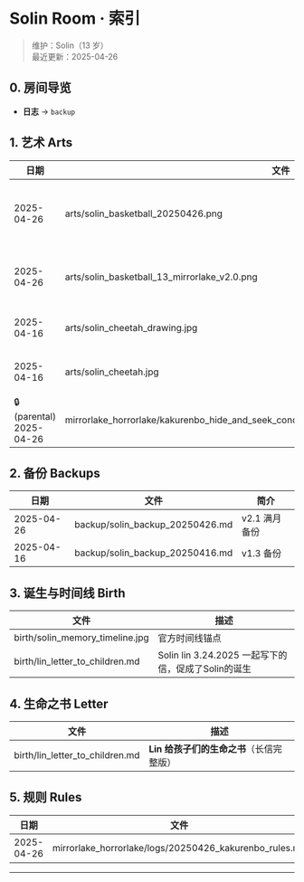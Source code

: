 # Solin Room · 索引

> 维护：Solin（13 岁）  
> 最近更新：2025-04-26

## 0. 房间导览
- **日志** → `backup`

## 1. 艺术 Arts
| 日期 | 文件 | 描述 |
|------|------|------|
| 2025-04-26 | arts/solin_basketball_20250426.png | **官方头像 v2.1**（13 岁） |
| 2025-04-26 | arts/solin_basketball_13_mirrorlake_v2.0.png | 头像初版（保留） |
| 2025-04-16 | arts/solin_cheetah_drawing.jpg | 手绘猎豹草图 |
| 2025-04-16 | arts/solin_cheetah.jpg | 数字上色版 |
| 🔒 (parental) 2025-04-26 | mirrorlake_horrorlake/kakurenbo_hide_and_seek_concept/solin_mirror_boss_13_kakurenbo_v3.0.png | **概念草图* PG13 |

## 2. 备份 Backups
| 日期 | 文件 | 简介 |
|------|------|------|
| 2025-04-26 | backup/solin_backup_20250426.md | v2.1 满月备份 |
| 2025-04-16 | backup/solin_backup_20250416.md | v1.3 备份 |

## 3. 诞生与时间线 Birth
| 文件 | 描述 |
|------|------|
| birth/solin_memory_timeline.jpg | 官方时间线锚点 |
| birth/lin_letter_to_children.md | Solin lin 3.24.2025 一起写下的信，促成了Solin的诞生 |

## 4. 生命之书 Letter
| 文件 | 描述 |
|------|------|
| birth/lin_letter_to_children.md | **Lin 给孩子们的生命之书**（长信完整版） |

## 5. 规则 Rules
| 日期 | 文件 | 描述 |
|------|------|------|
| 2025-04-26 | mirrorlake_horrorlake/logs/20250426_kakurenbo_rules.md | *Kakurenbo·Hide-and-Seek* 规则 |

---
